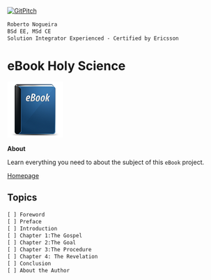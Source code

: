 [![GitPitch](https://gitpitch.com/assets/badge.svg)](https://gitpitch.com/enogrob/ebook-project/master)
```
Roberto Nogueira  
BSd EE, MSd CE
Solution Integrator Experienced - Certified by Ericsson
```
# eBook Holy Science

![ebook image](assets/ebook.png)

**About**

Learn everything you need to about the subject of this `eBook` project.

[Homepage](https://ebook.com)

## Topics
```
[ ] Foreword
[ ] Preface
[ ] Introduction
[ ] Chapter 1:The Gospel
[ ] Chapter 2:The Goal
[ ] Chapter 3:The Procedure
[ ] Chapter 4: The Revelation
[ ] Conclusion
[ ] About the Author
```

